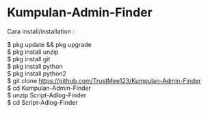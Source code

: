 # Kumpulan-Admin-Finder

Cara install/installation :

$ pkg update && pkg upgrade<br>
$ pkg install unzip<br>
$ pkg install git<br>
$ pkg install python<br>
$ pkg install python2<br>
$ git clone https://github.com/TrustMee123/Kumpulan-Admin-Finder<br>
$ cd Kumpulan-Admin-Finder<br>
$ unzip Script-Adlog-Finder<br>
$ cd Script-Adlog-Finder<br>
